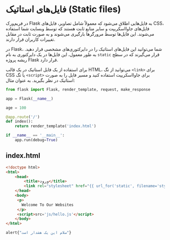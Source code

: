 # فایل‌های استاتیک (Static files)

در فریم‌ورک Flask به فایل‌هایی اطلاق می‌شود که معمولاً شامل تصاویر، فایل‌های CSS، فایل‌های جاوااسکریپت و سایر منابع ثابت هستند که توسط وبسایت شما استفاده می‌شوند. این فایل‌ها توسط مرورگرها بارگیری می‌شوند و به صورت ثابت در مقابل تغییرات کاربران قرار دارند.

در Flask، شما می‌توانید این فایل‌های استاتیک را در دایرکتوری‌های مشخصی قرار دهید. به طور معمول، این فایل‌ها در یک دایرکتوری به نام `static` قرار می‌گیرند که در سطح ریشه پروژه Flask قرار دارد.

برای استفاده از یک فایل استاتیک در یک قالب HTML، می‌توانید از تگ `<link>` برای CSS یا تگ `<script>` برای جاوااسکریپت استفاده کنید و مسیر فایل را به صورت استاتیک در نظر بگیرید. به عنوان مثال:



```python
from flask import Flask, render_template, request, make_response

app = Flask(__name__)

age = 100

@app.route('/')
def index():
    return render_template('index.html')

if __name__ == '__main__':
    app.run(debug=True)
```

## index.html

```html
<!doctype html>
<html>
    <head>
        <title>ورود</title>
        <link rel="stylesheet" href="{{ url_for('static', filename='style.css') }}">
    </head>
    <body>
     <p>
       Welcome To Our Websites
     </p>
     <script>src='js/hello.js'</script>
    </body>
</html>
```

```js
alert{"سلام این یک هشدار است"}
```

